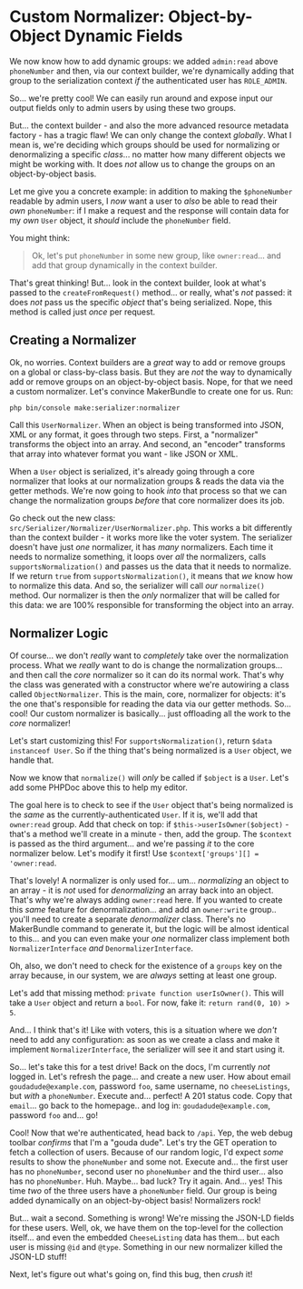 # Custom Normalizer: Object-by-Object Dynamic Fields

We now know how to add dynamic groups: we added `admin:read` above `phoneNumber`
and then, via our context builder, we're dynamically adding that group to the
serialization context *if* the authenticated user has `ROLE_ADMIN`.

So... we're pretty cool! We can easily run around and expose input our output fields
only to admin users by using these two groups.

But... the context builder - and also the more advanced resource metadata factory -
has a tragic flaw! We can only change the context *globally*. What I mean is, we're
deciding which groups should be used for normalizing or denormalizing a specific
*class*... no matter how many different objects we might be working with. It
does *not* allow us to change the groups on an object-by-object basis.

Let me give you a concrete example: in addition to making the `$phoneNumber` readable
by admin users, I *now* want a user to *also* be able to read their *own*
`phoneNumber`: if I make a request and the response will contain data for my
*own* `User` object, it *should* include the `phoneNumber` field.

You might think:

> Ok, let's put `phoneNumber` in some new group, like `owner:read`... and add
> that group dynamically in the context builder.

That's great thinking! But... look in the context builder, look at what's passed to
the `createFromRequest()` method... or really, what's *not* passed: it does *not*
pass us the specific *object* that's being serialized. Nope, this method is called
just *once* per request.

## Creating a Normalizer

Ok, no worries. Context builders are a *great* way to add or remove groups on
a global or class-by-class basis. But they are *not* the way to dynamically add
or remove groups on an object-by-object basis. Nope, for that we need a custom
normalizer. Let's convince MakerBundle to create one for us. Run:

```terminal
php bin/console make:serializer:normalizer
```

Call this `UserNormalizer`. When an object is being transformed into JSON, XML
or any format, it goes through two steps. First, a "normalizer" transforms the
object into an array. And second, an "encoder" transforms that array into whatever
format you want - like JSON or XML.

When a `User` object is serialized, it's already going through a core normalizer
that looks at our normalization groups & reads the data via the getter methods.
We're now going to hook *into* that process so that we can change the normalization
groups *before* that core normalizer does its job.

Go check out the new class: `src/Serializer/Normalizer/UserNormalizer.php`. This
works a bit differently than the context builder - it works more like the voter
system. The serializer doesn't have just *one* normalizer, it has *many* normalizers.
Each time it needs to normalize something, it loops over *all* the normalizers,
calls `supportsNormalization()` and passes us the data that it needs to normalize.
If we return `true` from `supportsNormalization()`, it means that *we* know how
to normalize this data. And so, the serializer will call *our* `normalize()` method.
Our normalizer is then the *only* normalizer that will be called for this data:
we are 100% responsible for transforming the object into an array.

## Normalizer Logic

Of course... we don't *really* want to *completely* take over the normalization
process. What we *really* want to do is change the normalization groups... and then
call the *core* normalizer so it can do its normal work. That's why the class was
generated with a constructor where we're autowiring a class called `ObjectNormalizer`.
This is the main, core, normalizer for objects: it's the one that's responsible
for reading the data via our getter methods. So... cool! Our custom normalizer is basically... just offloading all the work to the *core* normalizer!

Let's start customizing this! For `supportsNormalization()`, return
`$data instanceof User`. So if the thing that's being normalized is a `User` object,
we handle that.

Now we know that `normalize()` will *only* be called if `$object` is a `User`.
Let's add some PHPDoc above this to help my editor.

The goal here is to check to see if the `User` object that's being normalized is
the *same* as the currently-authenticated `User`. If it is, we'll add that
`owner:read` group. Add that check on top: if `$this->userIsOwner($object)` -
that's a method we'll create in a minute - then, add the group. The `$context`
is passed as the third argument... and we're passing *it* to the core normalizer
below. Let's modify it first! Use `$context['groups'][] = 'owner:read`.

That's lovely! A normalizer is only used for... um... *normalizing* an object to
an array - it is *not* used for *denormalizing* an array back into an object. That's
why we're always adding `owner:read` here. If you wanted to create this *same*
feature for denormalization... and add an `owner:write` group.. you'll need to
create a separate *denormalizer* class. There's no MakerBundle command to generate
it, but the logic will be almost identical to this... and you can even make your
*one* normalizer class implement both `NormalizerInterface` *and*
`DenormalizerInterface`.

Oh, also, we don't need to check for the existence of a `groups` key on the array
because, in our system, we are *always* setting at least one group.

Let's add that missing method: `private function userIsOwner()`. This will take
a `User` object and return a `bool`. For now, fake it: `return rand(0, 10) > 5`.

And... I think that's it! Like with voters, this is a situation where we *don't*
need to add any configuration: as soon as we create a class and make it implement
`NormalizerInterface`, the serializer will see it and start using it.

So... let's take this for a test drive! Back on the docs, I'm currently *not*
logged in. Let's refresh the page... and create a new user. How about email
`goudadude@example.com`, password `foo`, same username, no `cheeseListings`, but
*with* a `phoneNumber`. Execute and... perfect! A 201 status code. Copy that
`email`... go back to the homepage.. and log in: `goudadude@example.com`,
password `foo` and... go!

Cool! Now that we're authenticated, head back to `/api`. Yep, the web debug
toolbar *confirms* that I'm a "gouda dude". Let's try the GET operation to fetch
a collection of users. Because of our random logic, I'd expect *some* results to
show the `phoneNumber` and some not. Execute and... the first user has no
`phoneNumber`, second user no `phoneNumber` and the third user... also has
no `phoneNumber`. Huh. Maybe... bad luck? Try it again. And... yes! This time
*two* of the three users have a `phoneNumber` field. Our group is being added
dynamically on an object-by-object basis! Normalizers rock!

But... wait a second. Something is wrong! We're missing the JSON-LD fields for
these users. Well, ok, we have them on the top-level for the collection itself...
and even the embedded `CheeseListing` data has them... but each user is missing
`@id` and `@type`. Something in our new normalizer killed the JSON-LD stuff!

Next, let's figure out what's going on, find this bug, then *crush* it!
